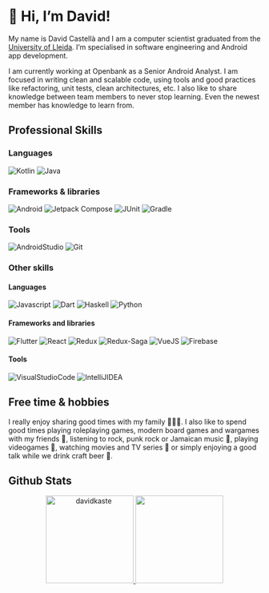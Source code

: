 # :wave: Hi, I’m David!
My name is David Castellà and I am a computer scientist graduated from the [University of Lleida](https://www.udl.es). I’m specialised in software engineering and Android app development.

I am currently working at Openbank as a Senior Android Analyst. I am focused in writing clean and scalable code, using tools and good practices like refactoring, unit tests, clean architectures, etc. I also like to share knowledge between team members to never stop learning. Even the newest member has knowledge to learn from.

## Professional Skills
### Languages
![Kotlin](https://img.shields.io/badge/Kotlin-7F52FF?style=for-the-badge&logo=kotlin&logoColor=white&labelColor=010101)
![Java](https://img.shields.io/badge/Java-FFFFFF?style=for-the-badge&logo=openjdk&logoColor=white&labelColor=010101)
### Frameworks & libraries
![Android](https://img.shields.io/badge/Android-3DDC84?style=for-the-badge&logo=android&logoColor=white&labelColor=010101)
![Jetpack Compose](https://img.shields.io/badge/Jetpack%20Compose-4285F4?style=for-the-badge&logo=jetpack-compose&logoColor=white&labelColor=010101)
![JUnit](https://img.shields.io/badge/JUnit5-25A162?style=for-the-badge&logo=junit5&logoColor=white&labelColor=010101)
![Gradle](https://img.shields.io/badge/Gradle-02303A?style=for-the-badge&logo=gradle&logoColor=white&labelColor=010101)
### Tools
![AndroidStudio](https://img.shields.io/badge/Android%20Studio-3DDC84?style=for-the-badge&logo=android-studio&logoColor=white&labelColor=010101)
![Git](https://img.shields.io/badge/Git-F05032?style=for-the-badge&logo=git&logoColor=white&labelColor=010101)

### Other skills
#### Languages
![Javascript](https://img.shields.io/badge/Javascript-F7DF1E?style=for-the-badge&logo=javascript&logoColor=white&labelColor=010101)
![Dart](https://img.shields.io/badge/Dart-0175C2?style=for-the-badge&logo=dart&logoColor=white&labelColor=010101)
![Haskell](https://img.shields.io/badge/Haskell-5D4F85?style=for-the-badge&logo=haskell&logoColor=white&labelColor=010101)
![Python](https://img.shields.io/badge/Python-3776AB?style=for-the-badge&logo=python&logoColor=white&labelColor=010101)

#### Frameworks and libraries
![Flutter](https://img.shields.io/badge/Flutter-02569B?style=for-the-badge&logo=flutter&logoColor=white&labelColor=010101)
![React](https://img.shields.io/badge/React-61DAFB?style=for-the-badge&logo=react&logoColor=white&labelColor=010101)
![Redux](https://img.shields.io/badge/Redux-764ABC?style=for-the-badge&logo=redux&logoColor=white&labelColor=010101)
![Redux-Saga](https://img.shields.io/badge/Redux%20Saga-999999?style=for-the-badge&logo=redux-saga&logoColor=white&labelColor=010101)
![VueJS](https://img.shields.io/badge/Vue-4FC08D?style=for-the-badge&logo=vuedotjs&logoColor=white&labelColor=010101)
![Firebase](https://img.shields.io/badge/Firebase-FFCA28?style=for-the-badge&logo=firebase&logoColor=white&labelColor=010101)

#### Tools
![VisualStudioCode](https://img.shields.io/badge/VS%20Code-007ACC?style=for-the-badge&logo=visual-studio-code&logoColor=white&labelColor=010101)
![IntelliJIDEA](https://img.shields.io/badge/Intellij%20IDEA-000000?style=for-the-badge&logo=intellij-idea&logoColor=white&labelColor=010101)

## Free time & hobbies
I really enjoy sharing good times with my family 👨‍👩‍👧. I also like to spend good times playing roleplaying games, modern board games and wargames with my friends 🎲, listening to rock, punk rock or Jamaican music 🎸, playing videogames 👾, watching movies and TV series 🎥 or simply enjoying a good talk while we drink craft beer 🍺.

## Github Stats

<p align="center">
  <a href="https://github-readme-stats.vercel.app/api?username=davidkaste&show_icons=true&theme=radical">
    <img loading="lazy" src="https://github-readme-stats.vercel.app/api?username=davidkaste&show_icons=true&theme=radical" height="175" alt="davidkaste"/>
  </a> 
   <a href="https://github-readme-stats.vercel.app/api/top-langs/?username=davidkaste&theme=radical&layout=compact">
    <img loading="lazy" src="https://github-readme-stats.vercel.app/api/top-langs/?username=davidkaste&theme=radical&layout=compact" height="175"/>
  </a> 
</p>


<!--
**davidkaste/davidkaste** is a ✨ _special_ ✨ repository because its `README.md` (this file) appears on your GitHub profile.

Here are some ideas to get you started:

- 🔭 I’m currently working on ...
- 🌱 I’m currently learning ...
- 👯 I’m looking to collaborate on ...
- 🤔 I’m looking for help with ...
- 💬 Ask me about ...
- 📫 How to reach me: ...
- 😄 Pronouns: ...
- ⚡ Fun fact: ...
-->
